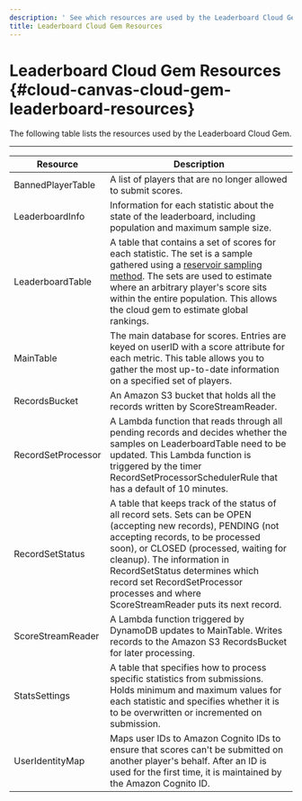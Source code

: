 ```yaml
---
description: ' See which resources are used by the Leaderboard Cloud Gem in &ALYlong;. '
title: Leaderboard Cloud Gem Resources
---
```

# Leaderboard Cloud Gem Resources {#cloud-canvas-cloud-gem-leaderboard-resources}

The following table lists the resources used by the Leaderboard Cloud Gem\.


****  

| Resource | Description | 
| --- | --- | 
| BannedPlayerTable | A list of players that are no longer allowed to submit scores\. | 
| LeaderboardInfo | Information for each statistic about the state of the leaderboard, including population and maximum sample size\. | 
| LeaderboardTable | A table that contains a set of scores for each statistic\. The set is a sample gathered using a [reservoir sampling method](https://en.wikipedia.org/wiki/Reservoir_sampling)\. The sets are used to estimate where an arbitrary player's score sits within the entire population\. This allows the cloud gem to estimate global rankings\. | 
| MainTable | The main database for scores\. Entries are keyed on userID with a score attribute for each metric\. This table allows you to gather the most up\-to\-date information on a specified set of players\. | 
| RecordsBucket | An Amazon S3 bucket that holds all the records written by ScoreStreamReader\. | 
| RecordSetProcessor | A Lambda function that reads through all pending records and decides whether the samples on LeaderboardTable need to be updated\. This Lambda function is triggered by the timer RecordSetProcessorSchedulerRule that has a default of 10 minutes\. | 
| RecordSetStatus | A table that keeps track of the status of all record sets\. Sets can be OPEN \(accepting new records\), PENDING \(not accepting records, to be processed soon\), or CLOSED \(processed, waiting for cleanup\)\. The information in RecordSetStatus determines which record set RecordSetProcessor processes and where ScoreStreamReader puts its next record\. | 
| ScoreStreamReader | A Lambda function triggered by DynamoDB updates to MainTable\. Writes records to the Amazon S3 RecordsBucket for later processing\. | 
| StatsSettings | A table that specifies how to process specific statistics from submissions\. Holds minimum and maximum values for each statistic and specifies whether it is to be overwritten or incremented on submission\. | 
| UserIdentityMap | Maps user IDs to Amazon Cognito IDs to ensure that scores can't be submitted on another player's behalf\. After an ID is used for the first time, it is maintained by the Amazon Cognito ID\. | 
